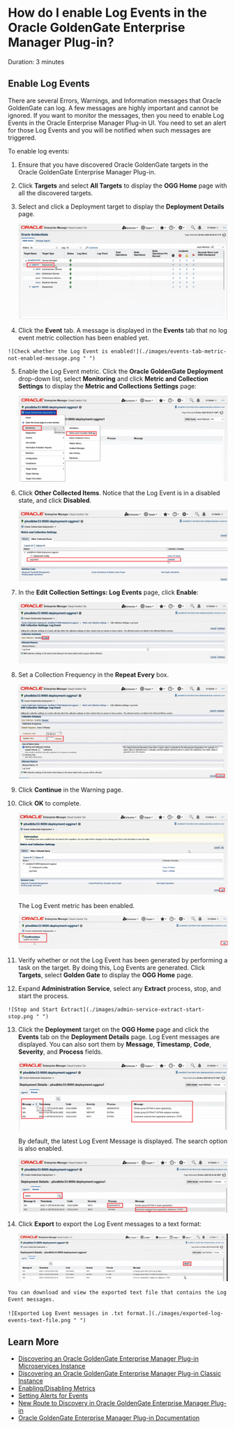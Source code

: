 # How do I enable Log Events in the Oracle GoldenGate Enterprise Manager Plug-in?

Duration: 3 minutes

## Enable Log Events 

There are several Errors, Warnings, and Information messages that Oracle GoldenGate can log. A few messages are highly important and cannot be ignored. If you want to monitor the messages, then you need to enable Log Events in the Oracle Enterprise Manager Plug-in UI. You need to set an alert for those Log Events and you will be notified when such messages are triggered.

To enable log events:

1. Ensure that you have discovered Oracle GoldenGate targets in the Oracle GoldenGate Enterprise Manager Plug-in.

2. Click **Targets** and select **All Targets** to display the **OGG Home** page with all the discovered targets.

3. Select and click a Deployment target to display the **Deployment Details** page.

     ![Click a Deployment target.](./images/click-deployment-target.png " ")

 4.  Click the **Event** tab. A message is displayed in the **Events** tab that no log event metric collection has been enabled yet.

    ![Check whether the Log Event is enabled!](./images/events-tab-metric-not-enabled-message.png " ")
        
5. Enable the Log Event metric. Click the **Oracle GoldenGate Deployment** drop-down list, select **Monitoring** and click **Metric and Collection Settings** to display the **Metric and Collections Settings** page:

    ![Click the **Oracle GoldenGate Deployment** drop-down list, select **Monitoring** and click **Metric and Collection Settings**](./images/oggdeployment-monitoring-metrics-collections.png " ")
    
6. Click **Other Collected Items**. Notice that the Log Event is in a disabled state, and click **Disabled**.

    ![By default, Log Events are Disabled.](./images/log-event-disabled-by-default.png " ")
    
7. In the **Edit Collection Settings: Log Events** page, click **Enable**:

    ![Click Enable.](./images/click-enable.png " ")
    
8. Set a Collection Frequency in the **Repeat Every** box.

    ![Set a collection frequency.](./images/collection-frequency-repeat-every.png " ")
    
9. Click **Continue** in the Warning page.

10. Click **OK** to complete. 

    ![Click OK to complete.](./images/click-ok-to-complete.png " ")

    The Log Event metric has been enabled.

    ![Log Event metric is now enabled - Confirmation shown.](./images/log-event-enabled-ok.png " ")
    
 11. Verify whether or not the Log Event has been generated by performing a task on the target. By doing this, Log Events are generated. Click **Targets**, select **Golden Gate** to display the **OGG Home** page.

 12. Expand **Administration Service**, select any **Extract** process, stop, and start the process.   

    ![Stop and Start Extract](./images/admin-service-extract-start-stop.png " ")

13. Click the **Deployment** target on the **OGG Home** page and click the **Events** tab on the **Deployment Details** page. Log Event messages are displayed. You can also sort them by **Message**, **Timestamp**, **Code**, **Severity**, and **Process** fields.
    
    ![Log Event Messages.](./images/log-event-messages-displayed.png " ")

    By default, the latest Log Event Message is displayed. The search option is also enabled.

    ![Log Event search](./images/log-event-search.png " ")   

14.  Click **Export** to export the Log Event messages to a text format:

     ![Export Log Events search](./images/export-log-events.png " ")   
    
    You can download and view the exported text file that contains the Log Event messages.

    ![Exported Log Event messages in .txt format.](./images/exported-log-events-text-file.png " ")

## Learn More

* [Discovering an Oracle GoldenGate Enterprise Manager Plug-in Microservices Instance](https://docs.oracle.com/en/middleware/goldengate/emplugin/13.5.2/empug/discovering-oracle-goldengate-targets-ma-instance.html#GUID-A52B6240-189C-4DAB-A017-6358BBB9813B)
* [Discovering an Oracle GoldenGate Enterprise Manager Plug-in Classic Instance](https://docs.oracle.com/en/middleware/goldengate/emplugin/13.5.2/empug/discovering-oracle-goldengate-targets-classic-instance.html#GUID-DD1E8937-3ADE-40FA-9DE2-B01E5CC20D31)
* [Enabling/Disabling Metrics](https://docs.oracle.com/en/middleware/goldengate/emplugin/13.5.2/empug/metric-data.html#GUID-0DA847D6-33E7-4747-A17C-82BF0D1B4D1F)
* [Setting Alerts for Events](https://docs.oracle.com/en/middleware/goldengate/emplugin/13.5.2/empug/incidents-and-alerts.html#GUID-88A8C47C-A127-4579-9849-33C5DF751DFC)
* [New Route to Discovery in Oracle GoldenGate Enterprise Manager Plug-in](https://blogs.oracle.com/dataintegration/post/new-route-to-discovery-in-oracle-goldengate-enterprise-manager-plug-in-134200)
* [Oracle GoldenGate Enterprise Manager Plug-in Documentation](https://docs.oracle.com/en/middleware/goldengate/emplugin/index.html)
